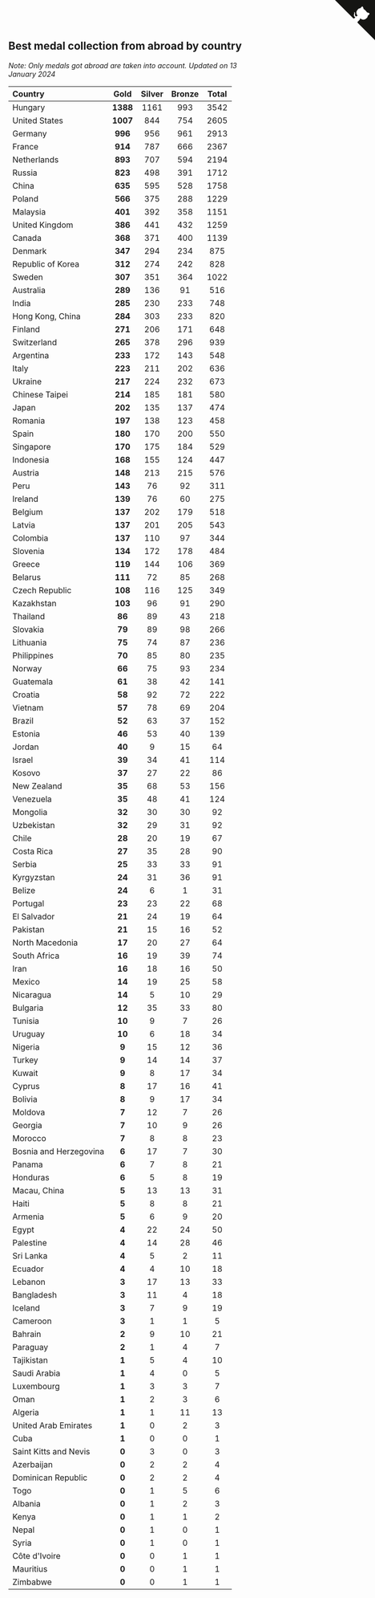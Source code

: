## Best medal collection from abroad by country

*Note: Only medals got abroad are taken into account.*
*Updated on 13 January 2024*

| Country | Gold | Silver | Bronze | Total |
| :--- | :--: | :--: | :--: | :--: |
| Hungary | **1388** | 1161 | 993 | 3542 |
| United States | **1007** | 844 | 754 | 2605 |
| Germany | **996** | 956 | 961 | 2913 |
| France | **914** | 787 | 666 | 2367 |
| Netherlands | **893** | 707 | 594 | 2194 |
| Russia | **823** | 498 | 391 | 1712 |
| China | **635** | 595 | 528 | 1758 |
| Poland | **566** | 375 | 288 | 1229 |
| Malaysia | **401** | 392 | 358 | 1151 |
| United Kingdom | **386** | 441 | 432 | 1259 |
| Canada | **368** | 371 | 400 | 1139 |
| Denmark | **347** | 294 | 234 | 875 |
| Republic of Korea | **312** | 274 | 242 | 828 |
| Sweden | **307** | 351 | 364 | 1022 |
| Australia | **289** | 136 | 91 | 516 |
| India | **285** | 230 | 233 | 748 |
| Hong Kong, China | **284** | 303 | 233 | 820 |
| Finland | **271** | 206 | 171 | 648 |
| Switzerland | **265** | 378 | 296 | 939 |
| Argentina | **233** | 172 | 143 | 548 |
| Italy | **223** | 211 | 202 | 636 |
| Ukraine | **217** | 224 | 232 | 673 |
| Chinese Taipei | **214** | 185 | 181 | 580 |
| Japan | **202** | 135 | 137 | 474 |
| Romania | **197** | 138 | 123 | 458 |
| Spain | **180** | 170 | 200 | 550 |
| Singapore | **170** | 175 | 184 | 529 |
| Indonesia | **168** | 155 | 124 | 447 |
| Austria | **148** | 213 | 215 | 576 |
| Peru | **143** | 76 | 92 | 311 |
| Ireland | **139** | 76 | 60 | 275 |
| Belgium | **137** | 202 | 179 | 518 |
| Latvia | **137** | 201 | 205 | 543 |
| Colombia | **137** | 110 | 97 | 344 |
| Slovenia | **134** | 172 | 178 | 484 |
| Greece | **119** | 144 | 106 | 369 |
| Belarus | **111** | 72 | 85 | 268 |
| Czech Republic | **108** | 116 | 125 | 349 |
| Kazakhstan | **103** | 96 | 91 | 290 |
| Thailand | **86** | 89 | 43 | 218 |
| Slovakia | **79** | 89 | 98 | 266 |
| Lithuania | **75** | 74 | 87 | 236 |
| Philippines | **70** | 85 | 80 | 235 |
| Norway | **66** | 75 | 93 | 234 |
| Guatemala | **61** | 38 | 42 | 141 |
| Croatia | **58** | 92 | 72 | 222 |
| Vietnam | **57** | 78 | 69 | 204 |
| Brazil | **52** | 63 | 37 | 152 |
| Estonia | **46** | 53 | 40 | 139 |
| Jordan | **40** | 9 | 15 | 64 |
| Israel | **39** | 34 | 41 | 114 |
| Kosovo | **37** | 27 | 22 | 86 |
| New Zealand | **35** | 68 | 53 | 156 |
| Venezuela | **35** | 48 | 41 | 124 |
| Mongolia | **32** | 30 | 30 | 92 |
| Uzbekistan | **32** | 29 | 31 | 92 |
| Chile | **28** | 20 | 19 | 67 |
| Costa Rica | **27** | 35 | 28 | 90 |
| Serbia | **25** | 33 | 33 | 91 |
| Kyrgyzstan | **24** | 31 | 36 | 91 |
| Belize | **24** | 6 | 1 | 31 |
| Portugal | **23** | 23 | 22 | 68 |
| El Salvador | **21** | 24 | 19 | 64 |
| Pakistan | **21** | 15 | 16 | 52 |
| North Macedonia | **17** | 20 | 27 | 64 |
| South Africa | **16** | 19 | 39 | 74 |
| Iran | **16** | 18 | 16 | 50 |
| Mexico | **14** | 19 | 25 | 58 |
| Nicaragua | **14** | 5 | 10 | 29 |
| Bulgaria | **12** | 35 | 33 | 80 |
| Tunisia | **10** | 9 | 7 | 26 |
| Uruguay | **10** | 6 | 18 | 34 |
| Nigeria | **9** | 15 | 12 | 36 |
| Turkey | **9** | 14 | 14 | 37 |
| Kuwait | **9** | 8 | 17 | 34 |
| Cyprus | **8** | 17 | 16 | 41 |
| Bolivia | **8** | 9 | 17 | 34 |
| Moldova | **7** | 12 | 7 | 26 |
| Georgia | **7** | 10 | 9 | 26 |
| Morocco | **7** | 8 | 8 | 23 |
| Bosnia and Herzegovina | **6** | 17 | 7 | 30 |
| Panama | **6** | 7 | 8 | 21 |
| Honduras | **6** | 5 | 8 | 19 |
| Macau, China | **5** | 13 | 13 | 31 |
| Haiti | **5** | 8 | 8 | 21 |
| Armenia | **5** | 6 | 9 | 20 |
| Egypt | **4** | 22 | 24 | 50 |
| Palestine | **4** | 14 | 28 | 46 |
| Sri Lanka | **4** | 5 | 2 | 11 |
| Ecuador | **4** | 4 | 10 | 18 |
| Lebanon | **3** | 17 | 13 | 33 |
| Bangladesh | **3** | 11 | 4 | 18 |
| Iceland | **3** | 7 | 9 | 19 |
| Cameroon | **3** | 1 | 1 | 5 |
| Bahrain | **2** | 9 | 10 | 21 |
| Paraguay | **2** | 1 | 4 | 7 |
| Tajikistan | **1** | 5 | 4 | 10 |
| Saudi Arabia | **1** | 4 | 0 | 5 |
| Luxembourg | **1** | 3 | 3 | 7 |
| Oman | **1** | 2 | 3 | 6 |
| Algeria | **1** | 1 | 11 | 13 |
| United Arab Emirates | **1** | 0 | 2 | 3 |
| Cuba | **1** | 0 | 0 | 1 |
| Saint Kitts and Nevis | **0** | 3 | 0 | 3 |
| Azerbaijan | **0** | 2 | 2 | 4 |
| Dominican Republic | **0** | 2 | 2 | 4 |
| Togo | **0** | 1 | 5 | 6 |
| Albania | **0** | 1 | 2 | 3 |
| Kenya | **0** | 1 | 1 | 2 |
| Nepal | **0** | 1 | 0 | 1 |
| Syria | **0** | 1 | 0 | 1 |
| Côte d'Ivoire | **0** | 0 | 1 | 1 |
| Mauritius | **0** | 0 | 1 | 1 |
| Zimbabwe | **0** | 0 | 1 | 1 |


<a href="https://github.com/jonatanklosko/wca_statistics" class="github-corner" aria-label="View source on Github"><svg width="80" height="80" viewBox="0 0 250 250" style="fill:#151513; color:#fff; position: absolute; top: 0; border: 0; right: 0;" aria-hidden="true"><path d="M0,0 L115,115 L130,115 L142,142 L250,250 L250,0 Z"></path><path d="M128.3,109.0 C113.8,99.7 119.0,89.6 119.0,89.6 C122.0,82.7 120.5,78.6 120.5,78.6 C119.2,72.0 123.4,76.3 123.4,76.3 C127.3,80.9 125.5,87.3 125.5,87.3 C122.9,97.6 130.6,101.9 134.4,103.2" fill="currentColor" style="transform-origin: 130px 106px;" class="octo-arm"></path><path d="M115.0,115.0 C114.9,115.1 118.7,116.5 119.8,115.4 L133.7,101.6 C136.9,99.2 139.9,98.4 142.2,98.6 C133.8,88.0 127.5,74.4 143.8,58.0 C148.5,53.4 154.0,51.2 159.7,51.0 C160.3,49.4 163.2,43.6 171.4,40.1 C171.4,40.1 176.1,42.5 178.8,56.2 C183.1,58.6 187.2,61.8 190.9,65.4 C194.5,69.0 197.7,73.2 200.1,77.6 C213.8,80.2 216.3,84.9 216.3,84.9 C212.7,93.1 206.9,96.0 205.4,96.6 C205.1,102.4 203.0,107.8 198.3,112.5 C181.9,128.9 168.3,122.5 157.7,114.1 C157.9,116.9 156.7,120.9 152.7,124.9 L141.0,136.5 C139.8,137.7 141.6,141.9 141.8,141.8 Z" fill="currentColor" class="octo-body"></path></svg></a><style>.github-corner:hover .octo-arm{animation:octocat-wave 560ms ease-in-out}@keyframes octocat-wave{0%,100%{transform:rotate(0)}20%,60%{transform:rotate(-25deg)}40%,80%{transform:rotate(10deg)}}@media (max-width:500px){.github-corner:hover .octo-arm{animation:none}.github-corner .octo-arm{animation:octocat-wave 560ms ease-in-out}}</style>
